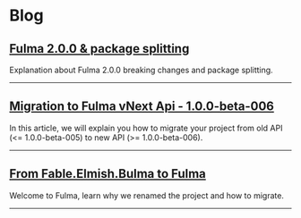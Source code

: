 # Blog

## [Fulma 2.0.0 & package splitting ](#blog-viewer?file=blog/articles/fulma_2.0.0.md)

Explanation about Fulma 2.0.0 breaking changes and package splitting.

---

## [Migration to Fulma vNext Api - 1.0.0-beta-006](#blog-viewer?file=blog/articles/migration_to_new_api_1.0.0-beta-006.md)

In this article, we will explain you how to migrate your project from old API (<= 1.0.0-beta-005) to new API (>= 1.0.0-beta-006).

---

## [From Fable.Elmish.Bulma to Fulma](#blog-viewer?file=blog/articles/from_fable.elmish.bulma_to_fulma.md)

Welcome to Fulma, learn why we renamed the project and how to migrate.

---

